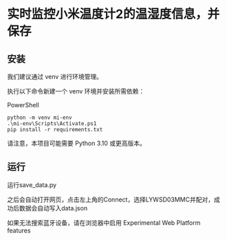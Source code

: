 # 实时监控小米温度计2的温湿度信息，并保存

## 安装

我们建议通过 venv 进行环境管理。

执行以下命令新建一个 venv 环境并安装所需依赖：

PowerShell
```
python -m venv mi-env
.\mi-env\Scripts\Activate.ps1
pip install -r requirements.txt
```

请注意，本项目可能需要 Python 3.10 或更高版本。

## 运行

运行save_data.py

之后会自动打开网页，点击左上角的Connect，选择LYWSD03MMC并配对，成功后数据会自动写入data.json

如果无法搜索蓝牙设备，请在浏览器中启用 Experimental Web Platform features
